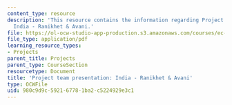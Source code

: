 ```yaml
---
content_type: resource
description: 'This resource contains the information regarding Project team presentation:
  India - Ranikhet & Avani.'
file: https://ol-ocw-studio-app-production.s3.amazonaws.com/courses/ec-701j-d-lab-i-development-fall-2009/980c9d9c592167781ba2c5224929e3c1_MITEC_701JF09_proj_india_ra.pdf
file_type: application/pdf
learning_resource_types:
- Projects
parent_title: Projects
parent_type: CourseSection
resourcetype: Document
title: 'Project team presentation: India - Ranikhet & Avani'
type: OCWFile
uid: 980c9d9c-5921-6778-1ba2-c5224929e3c1
---
```

